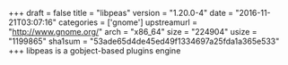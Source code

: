 +++
draft = false
title = "libpeas"
version = "1.20.0-4"
date = "2016-11-21T03:07:16"
categories = ['gnome']
upstreamurl = "http://www.gnome.org/"
arch = "x86_64"
size = "224904"
usize = "1199865"
sha1sum = "53ade65d4de45ed49f1334697a25fda1a365e533"
+++
libpeas is a gobject-based plugins engine
